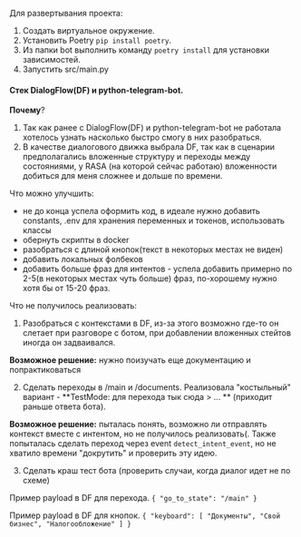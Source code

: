 
Для развертывания проекта:
1. Создать виртуальное окружение.
2. Установить Poetry `pip install poetry`.
3. Из папки bot выполнить команду `poetry install` для установки зависимостей.
4. Запустить src/main.py


#### Стек DialogFlow(DF) и python-telegram-bot.

**Почему**?

1. Так как ранее с DialogFlow(DF) и python-telegram-bot не работала хотелось узнать насколько быстро смогу в них разобраться.
2. В качестве диалогового движка выбрала DF, так как в сценарии предполагались вложенные структуру и переходы между состояниями, у RASA (на которой сейчас работаю) вложенности добиться для меня сложнее и дольше по времени.

Что можно улучшить:
  - не до конца успела оформить код, в идеале нужно добавить constants, .env для хранения переменных и токенов, использовать классы
  - обернуть скрипты в docker
  - разобраться с длиной кнопок(текст в некоторых местах не виден)
  - добавить локальных фолбеков
  - добавить больше фраз для интентов - успела добавить примерно по 2-5(в некоторых местах чуть больше) фраз, по-хорошему нужно хотя бы от 15-20 фраз.


Что не получилось реализовать:
1) Разобраться с контекстами в DF, из-за этого возможно где-то он слетает при разговоре с ботом, при добавлении вложенных стейтов иногда он задваивался.

**Возможное решение:** нужно поизучать еще документацию и попрактиковаться


2) Сделать переходы в /main и /documents. Реализовала "костыльный" вариант - **TestMode: для перехода тык сюда > ... ** (приходит раньше ответа бота).

**Возможное решение:** пыталась понять, возможно ли отправлять контекст вместе с интентом, но не получилось реализовать(. Также попыталась сделать переход через event `detect_intent_event`, но не хватило времени "докрутить" и проверить эту идею. 

3) Сделать краш тест бота (проверить случаи, когда диалог идет не по схеме)





Пример payload в DF для перехода.
`{
  "go_to_state": "/main"
}`

Пример payload в DF для кнопок.
`{
  "keyboard": [
    "Документы",
    "Cвой бизнес",
    "Налогообложение"
  ]
}`
